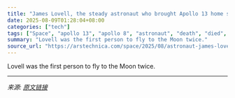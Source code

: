 ```yaml
---
title: "James Lovell, the steady astronaut who brought Apollo 13 home safely, has died"
date: 2025-08-09T01:28:04+08:00
categories: ["tech"]
tags: ["Space", "apollo 13", "apollo 8", "astronaut", "death", "died", "Gemini 12", "Gemini 7", "James Lovell", "Jim Lovell", "moon voyager", "NASA", "obituary", "Shaky", "Space exploration", "space history", "Tom Hanks"]
summary: "Lovell was the first person to fly to the Moon twice."
source_url: "https://arstechnica.com/space/2025/08/astronaut-james-lovell-famed-apollo-13-commander-dies-at-97/"
---
```


Lovell was the first person to fly to the Moon twice.

---

*来源: [原文链接](https://arstechnica.com/space/2025/08/astronaut-james-lovell-famed-apollo-13-commander-dies-at-97/)*

